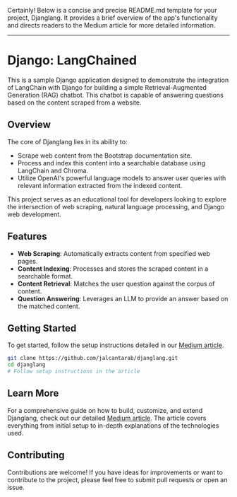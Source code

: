 Certainly! Below is a concise and precise README.md template for your project, Djanglang. It provides a brief overview of the app's functionality and directs readers to the Medium article for more detailed information.

---

# Django: LangChained

This is a sample Django application designed to demonstrate the integration of LangChain with Django for building a simple Retrieval-Augmented Generation (RAG) chatbot. This chatbot is capable of answering questions based on the content scraped from a website.

## Overview

The core of Djanglang lies in its ability to:
- Scrape web content from the Bootstrap documentation site.
- Process and index this content into a searchable database using LangChain and Chroma.
- Utilize OpenAI's powerful language models to answer user queries with relevant information extracted from the indexed content.

This project serves as an educational tool for developers looking to explore the intersection of web scraping, natural language processing, and Django web development.

## Features

- **Web Scraping**: Automatically extracts content from specified web pages.
- **Content Indexing**: Processes and stores the scraped content in a searchable format.
- **Content Retrieval**: Matches the user question against the corpus of content.
- **Question Answering**: Leverages an LLM to provide an answer based on the matched content.

## Getting Started

To get started, follow the setup instructions detailed in our [Medium article](https://medium.com/@jakairos/django-langchained-e53aab3ad6bf).

```bash
git clone https://github.com/jalcantarab/djanglang.git
cd djanglang
# Follow setup instructions in the article
```

## Learn More

For a comprehensive guide on how to build, customize, and extend Djanglang, check out our detailed [Medium article](https://medium.com/@jakairos/django-langchained-e53aab3ad6bf). The article covers everything from initial setup to in-depth explanations of the technologies used.

## Contributing

Contributions are welcome! If you have ideas for improvements or want to contribute to the project, please feel free to submit pull requests or open an issue.
